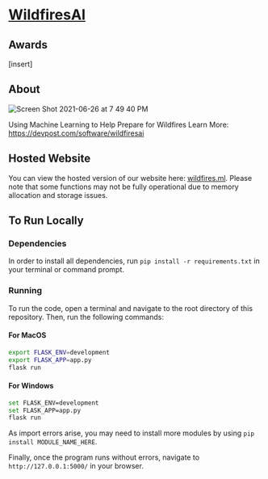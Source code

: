 # [WildfiresAI](https://wildfires.ml/)

## Awards

[insert]

## About

![Screen Shot 2021-06-26 at 7 49 40 PM](https://user-images.githubusercontent.com/56781484/123531219-a6c1a580-d6b7-11eb-984c-4d4d00a09088.png)

Using Machine Learning to Help Prepare for Wildfires
Learn More: https://devpost.com/software/wildfiresai

## Hosted Website
You can view the hosted version of our website here: [wildfires.ml](https://wildfires.ml/). Please note that some functions may not be fully operational due to memory allocation and storage issues.

## To Run Locally

### Dependencies
In order to install all dependencies, run `pip install -r requirements.txt` in your terminal or command prompt. 

### Running
To run the code, open a terminal and navigate to the root directory of this repository. Then, run the following commands:

#### For MacOS
```bash
export FLASK_ENV=development
export FLASK_APP=app.py
flask run
```

#### For Windows
```bash
set FLASK_ENV=development
set FLASK_APP=app.py
flask run
```

As import errors arise, you may need to install more modules by using `pip install MODULE_NAME_HERE`.

Finally, once the program runs without errors, navigate to `http://127.0.0.1:5000/` in your browser.
